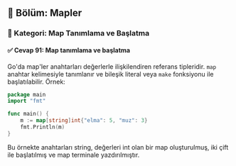 ## 📘 Bölüm: Mapler  
### 🔹 Kategori: Map Tanımlama ve Başlatma  
#### ✅ Cevap 91: Map tanımlama ve başlatma

Go'da map'ler anahtarları değerlerle ilişkilendiren referans tipleridir. `map` anahtar kelimesiyle tanımlanır ve bileşik literal veya `make` fonksiyonu ile başlatılabilir. Örnek:

```go
package main
import "fmt"

func main() {
    m := map[string]int{"elma": 5, "muz": 3}
    fmt.Println(m)
}
```

Bu örnekte anahtarları string, değerleri int olan bir map oluşturulmuş, iki çift ile başlatılmış ve map terminale yazdırılmıştır.
